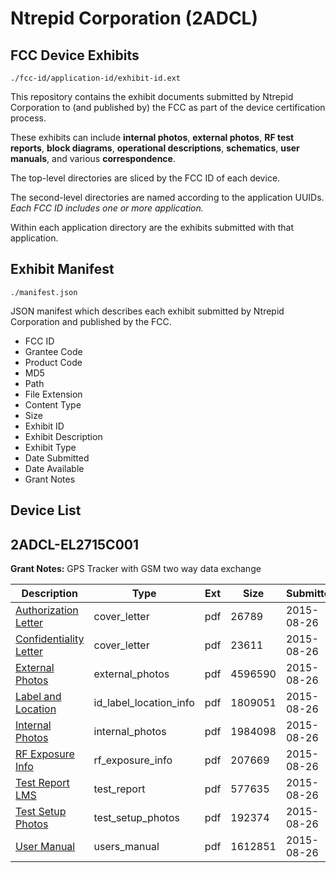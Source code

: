 # Ntrepid Corporation (2ADCL)
## FCC Device Exhibits

```
./fcc-id/application-id/exhibit-id.ext
```

This repository contains the exhibit documents submitted by Ntrepid Corporation to (and published by) the FCC as part of the device certification process.

These exhibits can include **internal photos**, **external photos**, **RF test reports**, **block diagrams**, **operational descriptions**, **schematics**, **user manuals**, and various **correspondence**.

The top-level directories are sliced by the FCC ID of each device.

The second-level directories are named according to the application UUIDs. *Each FCC ID includes one or more application.*

Within each application directory are the exhibits submitted with that application. 

## Exhibit Manifest

```
./manifest.json
```

JSON manifest which describes each exhibit submitted by Ntrepid Corporation and published by the FCC.

- FCC ID
- Grantee Code
- Product Code
- MD5
- Path
- File Extension
- Content Type
- Size
- Exhibit ID
- Exhibit Description
- Exhibit Type
- Date Submitted
- Date Available
- Grant Notes

## Device List
## 2ADCL-EL2715C001
**Grant Notes:** GPS Tracker with GSM two way data exchange

| Description | Type | Ext | Size | Submitted | Available |
| ----------- | ---- | --- | ---- | --------- | --------- |
| [Authorization Letter](2ADCL-EL2715C001/66196d24295cacdc0657e81da640fd98/2726231.pdf) | cover_letter | pdf | 26789 | 2015-08-26 | 2015-08-26 |
| [Confidentiality Letter](2ADCL-EL2715C001/66196d24295cacdc0657e81da640fd98/2726232.pdf) | cover_letter | pdf | 23611 | 2015-08-26 | 2015-08-26 |
| [External Photos](2ADCL-EL2715C001/66196d24295cacdc0657e81da640fd98/2726234.pdf) | external_photos | pdf | 4596590 | 2015-08-26 | 2015-08-26 |
| [Label and Location](2ADCL-EL2715C001/66196d24295cacdc0657e81da640fd98/2726236.pdf) | id_label_location_info | pdf | 1809051 | 2015-08-26 | 2015-08-26 |
| [Internal Photos](2ADCL-EL2715C001/66196d24295cacdc0657e81da640fd98/2726235.pdf) | internal_photos | pdf | 1984098 | 2015-08-26 | 2015-08-26 |
| [RF Exposure Info](2ADCL-EL2715C001/66196d24295cacdc0657e81da640fd98/2726239.pdf) | rf_exposure_info | pdf | 207669 | 2015-08-26 | 2015-08-26 |
| [Test Report LMS](2ADCL-EL2715C001/66196d24295cacdc0657e81da640fd98/2726241.pdf) | test_report | pdf | 577635 | 2015-08-26 | 2015-08-26 |
| [Test Setup Photos](2ADCL-EL2715C001/66196d24295cacdc0657e81da640fd98/2726242.pdf) | test_setup_photos | pdf | 192374 | 2015-08-26 | 2015-08-26 |
| [User Manual](2ADCL-EL2715C001/66196d24295cacdc0657e81da640fd98/2726243.pdf) | users_manual | pdf | 1612851 | 2015-08-26 | 2015-08-26 |

